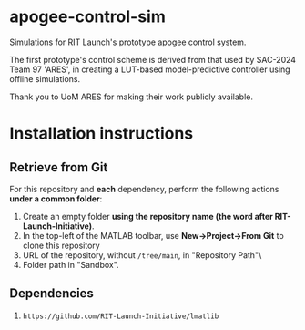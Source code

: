 # apogee-control-sim
Simulations for RIT Launch's prototype apogee control system. 

The first prototype's control scheme is derived from that used by SAC-2024 Team
97 'ARES', in creating a LUT-based model-predictive controller using offline
simulations. 

Thank you to UoM ARES for making their work publicly available. 

# Installation instructions
## Retrieve from Git
For this repository and **each** dependency, perform the following actions **under a common folder**:
1. Create an empty folder **using the repository name (the word after RIT-Launch-Initiative)**.
2. In the top-left of the MATLAB toolbar, use **New->Project->From Git** to clone this repository
3. URL of the repository, without `/tree/main`, in "Repository Path"\
4. Folder path in "Sandbox".
## Dependencies
1. `https://github.com/RIT-Launch-Initiative/lmatlib`
